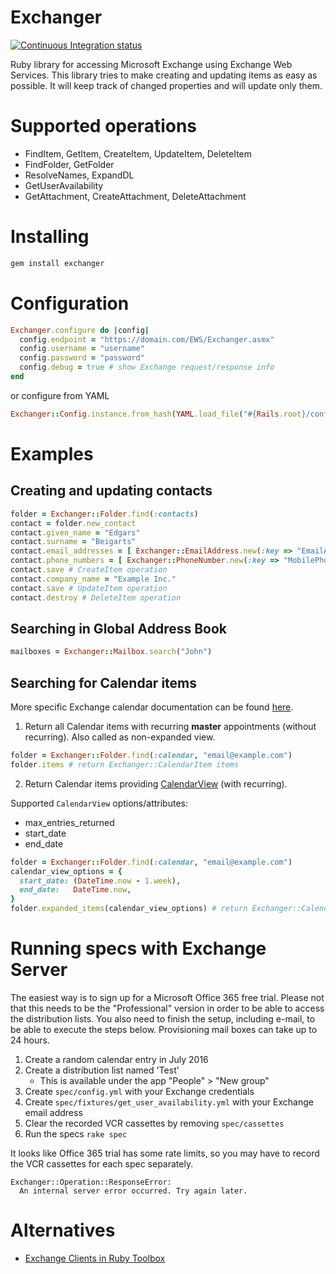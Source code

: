 Exchanger
=========

[![Continuous Integration status](https://secure.travis-ci.org/ebeigarts/exchanger.png)](http://travis-ci.org/ebeigarts/exchanger)

Ruby library for accessing Microsoft Exchange using Exchange Web Services.
This library tries to make creating and updating items as easy as possible.
It will keep track of changed properties and will update only them.

Supported operations
====================

* FindItem, GetItem, CreateItem, UpdateItem, DeleteItem
* FindFolder, GetFolder
* ResolveNames, ExpandDL
* GetUserAvailability
* GetAttachment, CreateAttachment, DeleteAttachment

Installing
==========

```bash
gem install exchanger
```

Configuration
=============

```ruby
Exchanger.configure do |config|
  config.endpoint = "https://domain.com/EWS/Exchanger.asmx"
  config.username = "username"
  config.password = "password"
  config.debug = true # show Exchange request/response info
end
```

or configure from YAML

```ruby
Exchanger::Config.instance.from_hash(YAML.load_file("#{Rails.root}/config/exchanger.yml")[Rails.env])
```

Examples
========

Creating and updating contacts
------------------------------

```ruby
folder = Exchanger::Folder.find(:contacts)
contact = folder.new_contact
contact.given_name = "Edgars"
contact.surname = "Beigarts"
contact.email_addresses = [ Exchanger::EmailAddress.new(:key => "EmailAddress1", :text => "me@example.com") ]
contact.phone_numbers = [ Exchanger::PhoneNumber.new(:key => "MobilePhone", :text => "+371 80000000") ]
contact.save # CreateItem operation
contact.company_name = "Example Inc."
contact.save # UpdateItem operation
contact.destroy # DeleteItem operation
```

Searching in Global Address Book
--------------------------------

```ruby
mailboxes = Exchanger::Mailbox.search("John")
```

Searching for Calendar items
----------------------------
More specific Exchange calendar documentation can be found
[here](https://msdn.microsoft.com/en-us/library/office/dn495614(v=exchg.150).aspx).

1) Return all Calendar items with recurring **master** appointments (without recurring).
Also called as non-expanded view.

```ruby
folder = Exchanger::Folder.find(:calendar, "email@example.com")
folder.items # return Exchanger::CalendarItem items
```

2) Return Calendar items providing
[CalendarView](https://msdn.microsoft.com/en-us/library/microsoft.exchange.webservices.data.calendarview(v=exchg.80).aspx) (with recurring).

Supported `CalendarView` options/attributes:
* max_entries_returned
* start_date
* end_date

```ruby
folder = Exchanger::Folder.find(:calendar, "email@example.com")
calendar_view_options = {
  start_date: (DateTime.now - 1.week),
  end_date:   DateTime.now,
}
folder.expanded_items(calendar_view_options) # return Exchanger::CalendarItem items
```

Running specs with Exchange Server
==================================

The easiest way is to sign up for a Microsoft Office 365 free trial. Please not that this needs to be the "Professional" version in order to be able to access the distribution lists. You also need to finish the setup, including e-mail, to be able to execute the steps below. Provisioning mail boxes can take up to 24 hours.

1. Create a random calendar entry in July 2016
2. Create a distribution list named 'Test'
   * This is available under the app "People" > "New group"
3. Create `spec/config.yml` with your Exchange credentials
4. Create `spec/fixtures/get_user_availability.yml` with your Exchange email address
5. Clear the recorded VCR cassettes by removing `spec/cassettes`
6. Run the specs `rake spec`

It looks like Office 365 trial has some rate limits,
so you may have to record the VCR cassettes for each spec separately.

```
Exchanger::Operation::ResponseError:
  An internal server error occurred. Try again later.
```

Alternatives
============

* [Exchange Clients in Ruby Toolbox](https://www.ruby-toolbox.com/categories/Exchange_Clients)
